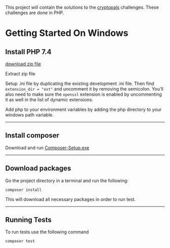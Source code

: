 This project will contain the solutions to the [cryptopals](https://cryptopals.com/) challenges. These challenges are done in PHP.


# Getting Started On Windows

## Install PHP 7.4
[download zip file](https://windows.php.net/downloads/releases/php-7.4.10-nts-Win32-vc15-x64.zip)

Extract zip file

Setup .ini file by duplicating the existing development .ini file. Then find `extension_dir = "ext"` and uncomment it by removing the semicolon.
You'll also need to make sure the `openssl` extension is enabled by uncommenting it as well in the list of dynamic extensions.

Add php to your environment variables by adding the php directory to your windows path variable.

---
## Install composer

Download and run [Composer-Setup.exe](https://getcomposer.org/Composer-Setup.exe)

---
## Download packages

Go the project directory in a terminal and run the following:
```
composer install
```
This will download all necessary packages in order to run test.

---
## Running Tests

To run tests use the following command
```
composer test
```